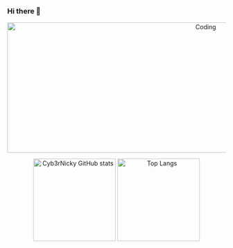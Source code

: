 ### Hi there 👋
<p align="center">
  <img alt="Coding" width="900" height="300" src="https://media.giphy.com/media/v1.Y2lkPTc5MGI3NjExbnFja3FxcGpzeTd2Mm0zdnhlb2tnMG11a2xvY3NxczA2bmt4YXJrNiZlcD12MV9pbnRlcm5hbF9naWZfYnlfaWQmY3Q9Zw/c253NftTabLrxNLlEG/giphy.gif">
</p>

<p align="center">
  <img height="190" src="https://github-readme-stats-kuqksve92-cyb3rnicky.vercel.app/api?username=Cyb3rNicky&show_icons=true&theme=radical&rank_icon=github" alt="Cyb3rNicky GitHub stats" />
  <img height="190" src="https://github-readme-stats-kuqksve92-cyb3rnicky.vercel.app/api/top-langs/?username=Cyb3rNicky&layout=compact&theme=radical" alt="Top Langs" />
</p>



